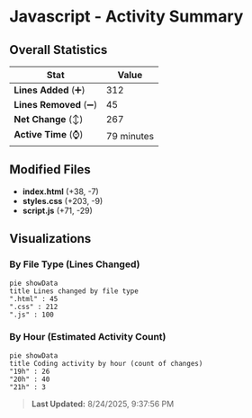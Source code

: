 # Javascript - Activity Summary 

## Overall Statistics

| Stat                   | Value                                                             |
| ---------------------- | ----------------------------------------------------------------- |
| **Lines Added** (➕)   | 312                                          |
| **Lines Removed** (➖) | 45                                        |
| **Net Change** (↕)    | 267                |
| **Active Time** (⌚)   | 79 minutes |


## Modified Files
- **index.html** (+38, -7)
- **styles.css** (+203, -9)
- **script.js** (+71, -29)

## Visualizations

### By File Type (Lines Changed)

```mermaid
pie showData
title Lines changed by file type
".html" : 45
".css" : 212
".js" : 100
```

### By Hour (Estimated Activity Count)

```mermaid
pie showData
title Coding activity by hour (count of changes)
"19h" : 26
"20h" : 40
"21h" : 3
```


> **Last Updated:** 8/24/2025, 9:37:56 PM